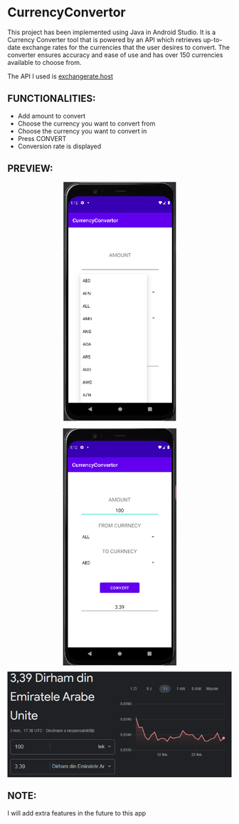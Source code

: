 # CurrencyConvertor

This project has been implemented using Java in Android Studio. It is a Currency Converter tool that is powered by an API which retrieves up-to-date exchange rates for the currencies that the user desires to convert. The converter ensures accuracy and ease of use and has over 150 currencies available to choose from.

The API I used is [exchangerate.host](https://exchangerate.host/#/#docs)

## FUNCTIONALITIES:

- Add amount to convert
- Choose the currency you want to convert from
- Choose the currency you want to convert in
- Press CONVERT
- Conversion rate is displayed

## PREVIEW:

<p align="center">
<img src="preview/CURRENCYLIST.png" />  
</p>
<p align="center">
<img src="preview/TESTAPP.png" align="center"/>
</p>
<p align="center">
<img src="preview/REAL.png" align="center"/>  
</p>

## NOTE:
I will add extra features in the future to this app
